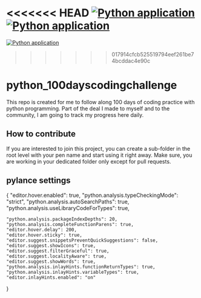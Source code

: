 <<<<<<< HEAD
[![Python application](https://github.com/rathoddharmendra/python_100dayscodingchallenge/actions/workflows/python-app.yml/badge.svg?branch=main&event=workflow_run)](https://github.com/rathoddharmendra/python_100dayscodingchallenge/actions/workflows/python-app.yml)  [![Python application](https://github.com/rathoddharmendra/python_100dayscodingchallenge/actions/workflows/python-app.yml/badge.svg?branch=main)](https://github.com/rathoddharmendra/python_100dayscodingchallenge/actions/workflows/python-app.yml)
=======
[![Python application](https://github.com/rathoddharmendra/python_100dayscodingchallenge/actions/workflows/python-app.yml/badge.svg?branch=main&event=workflow_run)](https://github.com/rathoddharmendra/python_100dayscodingchallenge/actions/workflows/python-app.yml)
>>>>>>> 017914cfcb525519794eef261be74bcddac4e90c

# python_100dayscodingchallenge

This repo is created for me to follow along 100 days of coding practice with python programming. Part of the deal I made to myself and to the community, I am going to track my progress here daily.

## How to contribute
If you are interested to join this project, you can create a sub-folder in the root level with your pen name and start using it right away. Make sure, you are working in your dedicated folder only except for pull requests.


## pylance settings

{
    "editor.hover.enabled": true,
    "python.analysis.typeCheckingMode": "strict",
    "python.analysis.autoSearchPaths": true,
    "python.analysis.useLibraryCodeForTypes": true,

    "python.analysis.packageIndexDepths": 20,
    "python.analysis.completeFunctionParens": true,
    "editor.hover.delay": 200,
    "editor.hover.sticky": true,
    "editor.suggest.snippetsPreventQuickSuggestions": false,
    "editor.suggest.showIcons": true,
    "editor.suggest.filterGraceful": true,
    "editor.suggest.localityAware": true,
    "editor.suggest.showWords": true,
    "python.analysis.inlayHints.functionReturnTypes": true,
    "python.analysis.inlayHints.variableTypes": true,
    "editor.inlayHints.enabled": "on"

}

